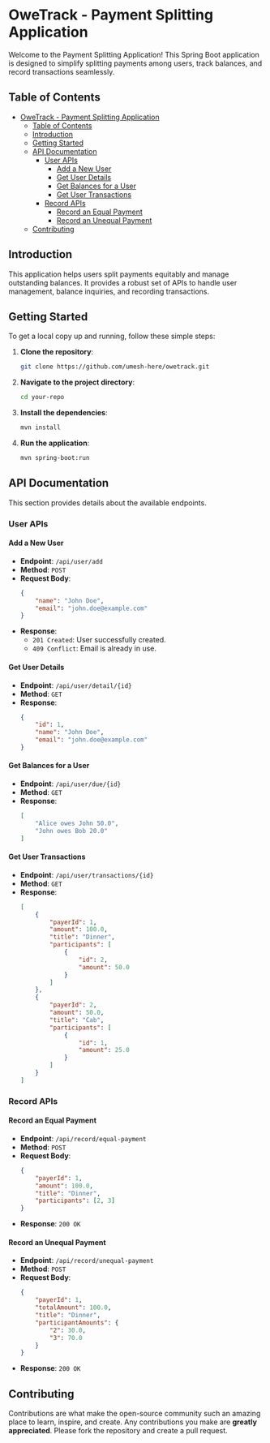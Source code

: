 # OweTrack - Payment Splitting Application

Welcome to the Payment Splitting Application! This Spring Boot application is designed to simplify splitting payments among users, track balances, and record transactions seamlessly. 

## Table of Contents
- [OweTrack - Payment Splitting Application](#owetrack---payment-splitting-application)
  - [Table of Contents](#table-of-contents)
  - [Introduction](#introduction)
  - [Getting Started](#getting-started)
  - [API Documentation](#api-documentation)
    - [User APIs](#user-apis)
      - [Add a New User](#add-a-new-user)
      - [Get User Details](#get-user-details)
      - [Get Balances for a User](#get-balances-for-a-user)
      - [Get User Transactions](#get-user-transactions)
    - [Record APIs](#record-apis)
      - [Record an Equal Payment](#record-an-equal-payment)
      - [Record an Unequal Payment](#record-an-unequal-payment)
  - [Contributing](#contributing)

## Introduction
This application helps users split payments equitably and manage outstanding balances. It provides a robust set of APIs to handle user management, balance inquiries, and recording transactions.

## Getting Started
To get a local copy up and running, follow these simple steps:

1. **Clone the repository**: 
    ```bash
    git clone https://github.com/umesh-here/owetrack.git
    ```
2. **Navigate to the project directory**:
    ```bash
    cd your-repo
    ```
3. **Install the dependencies**:
    ```bash
    mvn install
    ```
4. **Run the application**:
    ```bash
    mvn spring-boot:run
    ```

## API Documentation
This section provides details about the available endpoints.

### User APIs
#### Add a New User
- **Endpoint**: `/api/user/add`
- **Method**: `POST`
- **Request Body**:
    ```json
    {
        "name": "John Doe",
        "email": "john.doe@example.com"
    }
    ```
- **Response**:
    - `201 Created`: User successfully created.
    - `409 Conflict`: Email is already in use.

#### Get User Details
- **Endpoint**: `/api/user/detail/{id}`
- **Method**: `GET`
- **Response**:
    ```json
    {
        "id": 1,
        "name": "John Doe",
        "email": "john.doe@example.com"
    }
    ```

#### Get Balances for a User
- **Endpoint**: `/api/user/due/{id}`
- **Method**: `GET`
- **Response**:
    ```json
    [
        "Alice owes John 50.0",
        "John owes Bob 20.0"
    ]
    ```

#### Get User Transactions
- **Endpoint**: `/api/user/transactions/{id}`
- **Method**: `GET`
- **Response**:
    ```json
    [
        {
            "payerId": 1,
            "amount": 100.0,
            "title": "Dinner",
            "participants": [
                {
                    "id": 2,
                    "amount": 50.0
                }
            ]
        },
        {
            "payerId": 2,
            "amount": 50.0,
            "title": "Cab",
            "participants": [
                {
                    "id": 1,
                    "amount": 25.0
                }
            ]
        }
    ]
    ```

### Record APIs
#### Record an Equal Payment
- **Endpoint**: `/api/record/equal-payment`
- **Method**: `POST`
- **Request Body**:
    ```json
    {
        "payerId": 1,
        "amount": 100.0,
        "title": "Dinner",
        "participants": [2, 3]
    }
    ```
- **Response**: `200 OK`

#### Record an Unequal Payment
- **Endpoint**: `/api/record/unequal-payment`
- **Method**: `POST`
- **Request Body**:
    ```json
    {
        "payerId": 1,
        "totalAmount": 100.0,
        "title": "Dinner",
        "participantAmounts": {
            "2": 30.0,
            "3": 70.0
        }
    }
    ```
- **Response**: `200 OK`

## Contributing
Contributions are what make the open-source community such an amazing place to learn, inspire, and create. Any contributions you make are **greatly appreciated**. Please fork the repository and create a pull request.


